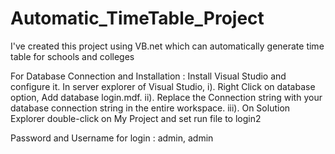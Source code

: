 # Automatic_TimeTable_Project
I've created this project using VB.net which can automatically generate time table for schools and colleges

For Database Connection and Installation :
Install Visual Studio and configure it.
In server explorer of Visual Studio,
i). Right Click on database option, Add database login.mdf.
ii). Replace the Connection string with your database connection string in the entire workspace.
iii). On Solution Explorer double-click on My Project and set run file to login2

Password and Username for login : admin, admin
